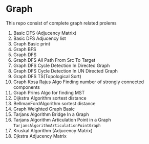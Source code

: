 # Graph
This repo consist of complete graph related prolems


1. Basic DFS (Adjucency Matrix)
2. Basic DFS Adjucency list
3. Graph Basic print
4. Graph BFS 
5. Graph DFS
6. Graph DFS All Path From Src To Target
7. Graph DFS Cycle Detection In Directed Graph
8. Graph DFS Cycle Detection In UN Directed Graph
9. Graph DFS TS(Topological Sort)
10. Graph Kosa Rajus Algo Finding number of strongly connected components
11. Graph Prims Algo for finding MST
12. Dijkstra Algorithm sortest distance
13. BellmanFordAlgorithm sortest distance
14. Graph Weighted Graph Basic
15. Tarjans Algorithm Bridge In a Graph
16. Tarjans Algorithm Articulation Point in a Graph `TarjansAlgorithmArticulationPointGraph`
17. Kruskal Algorithm (Adjucency Matrix)
18. Djkstra Adjucency Matrix
